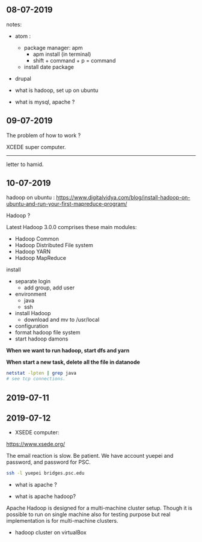 ## 08-07-2019

notes:

- atom :
  - package manager: apm
    - apm install (in terminal)
    - shift + command + p = command
  - install date package

- drupal


- what is hadoop, set up on ubuntu
- what is mysql, apache ?

## 09-07-2019

The problem of how to work ?

XCEDE super computer.

----------

letter to hamid.


## 10-07-2019

hadoop on ubuntu : https://www.digitalvidya.com/blog/install-hadoop-on-ubuntu-and-run-your-first-mapreduce-program/

Hadoop ?

Latest Hadoop 3.0.0 comprises these main modules:
- Hadoop Common
- Hadoop Distributed File system
- Hadoop YARN
- Hadoop MapReduce

install

- separate login
  - add group, add user
- environment
  - java
  - ssh
- install Hadoop
  - download and mv to /usr/local
- configuration
- format hadoop file system
- start hadoop damons

**When we want to run hadoop, start dfs and yarn**

**When start a new task, delete all the file in datanode**

```sh
netstat -lpten | grep java
# see tcp connections.
```

## 2019-07-11

## 2019-07-12

- XSEDE computer:

https://www.xsede.org/

The email reaction is slow. Be patient. We have account yuepei and password, and password for PSC.

```sh
ssh -l yuepei bridges.psc.edu
```

- what is apache ?

- what is apache hadoop?

Apache Hadoop is designed for a multi-machine cluster setup. Though it is possible to run on single machine also for testing purpose but real implementation is for multi-machine clusters.

- hadoop cluster on virtualBox
